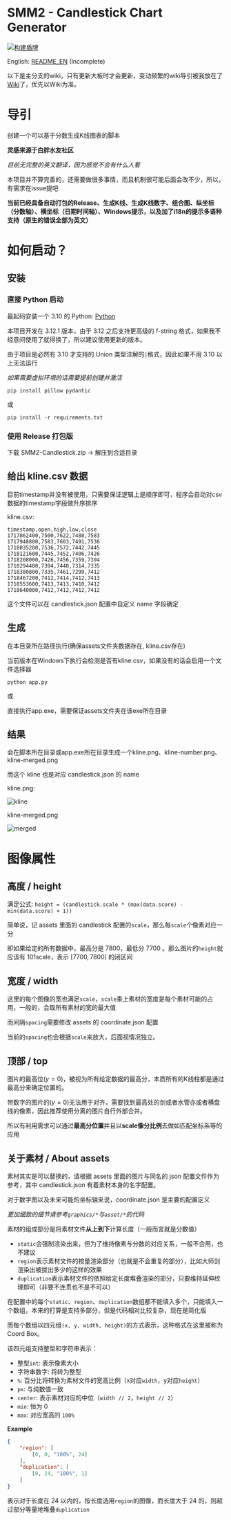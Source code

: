 # SMM2 - Candlestick Chart Generator

[![构建盾牌](https://github.com/AceSuperBest/smm2-candlestick/actions/workflows/build.yaml/badge.svg?event=push)](https://github.com/AceSuperBest/smm2-candlestick/actions/workflows/build.yaml)

English: [README_EN](README_EN.md) (Incomplete)

以下是主分支的wiki，只有更新大板时才会更新，变动频繁的wiki导引被我放在了[Wiki](https://github.com/AceSuperBest/smm2-candlestick/wiki/Wiki%E2%80%90Home)了，优先以Wiki为准。

# 导引
创建一个可以基于分数生成K线图表的脚本

**灵感来源于白胖水友社区**

*目前无完整的英文翻译，因为感觉不会有什么人看*

本项目并不算完善的，还需要做很多事情，而且机制很可能后面会改不少，所以，有需求在issue提吧

**当前已经具备自动打包的Release、生成K线、生成K线数字、组合图、纵坐标（分数轴）、横坐标（日期时间轴）、Windows提示，以及加了i18n的提示多语种支持（原生的错误全部为英文）**

# 如何启动？
## 安装
### 直接 Python 启动

最起码安装一个 3.10 的 Python: [Python](https://www.python.org/downloads/)

本项目开发在 3.12.1 版本，由于 3.12 之后支持更高级的 f-string 格式，如果我不经意间使用了就得换了，所以建议使用更新的版本。

由于项目是必然有 3.10 才支持的 Union 类型注解的`|`格式，因此如果不用 3.10 以上无法运行

*如果需要虚拟环境的话需要提前创建并激活*

```shell
pip install pillow pydantic
```

或

```shell
pip install -r requirements.txt
```

### 使用 Release 打包版

下载 SMM2-Candlestick.zip -> 解压到合适目录

## 给出 kline.csv 数据
目前timestamp并没有被使用，只需要保证逻辑上是顺序即可，程序会自动对csv数据的timestamp字段做升序排序

kline.csv:

```csv
timestamp,open,high,low,close
1717862400,7500,7622,7488,7583
1717948800,7583,7603,7491,7536
1718035200,7536,7572,7442,7445
1718121600,7445,7452,7406,7426
1718208000,7426,7456,7359,7394
1718294400,7394,7440,7314,7335
1718380800,7335,7461,7299,7412
1718467200,7412,7414,7412,7413
1718553600,7413,7413,7410,7412
1718640000,7412,7412,7412,7412
```

这个文件可以在 candlestick.json 配置中自定义 name 字段确定

## 生成
在本目录所在路径执行(确保assets文件夹数据存在, kline.csv存在)

当前版本在Windows下执行会检测是否有kline.csv，如果没有的话会启用一个文件选择器

```shell
python app.py
```

或

直接执行app.exe，需要保证assets文件夹在该exe所在目录

## 结果
会在脚本所在目录或app.exe所在目录生成一个kline.png、kline-number.png、kline-merged.png

而这个 kline 也是对应 candlestick.json 的 name

kline.png:

![kline](template/kline.png)

kline-merged.png

![merged](template/kline-merged.png)


# 图像属性
## 高度 / height
满足公式: `height = (candlestick.scale * (max(data.score) - min(data.score) + 1))`

简单说，记 assets 里面的 candlestick 配置的`scale`，那么每`scale`个像素对应一分

即如果给定的所有数据中，最高分是 $7800$，最低分 $7700$ 。那么图片的`height`就应该有 $101\text{scale}$，表示 $\left[7700,7800\right]$ 的闭区间

## 宽度 / width
这里的每个图像的宽也满足`scale`，`scale`乘上素材的宽度是每个素材可能的占用，一般的，会取所有素材的宽的最大值

而间隔`spacing`需要修改 assets 的 coordinate.json 配置

当前的`spacing`也会根据`scale`来放大，后面视情况独立。

## 顶部 / top
图片的最高位($y=0$)，被视为所有给定数据的最高分，本质所有的K线柱都是通过最高分来确定位置的。

带数字的图片的($y=0$)无法用于对齐，需要找到最高处的剑或者水管亦或者横盘线的像素，因此推荐使用分离的图片自行外部合并。

所以有利用需求可以通过**最高分位置**并且以**scale像分比例**去做如匹配坐标系等的应用

## 关于素材 / About assets
素材其实是可以替换的，请根据 assets 里面的图片与同名的 json 配置文件作为参考，其中 candlestick.json 有着素材本身的名字配置。

对于数字图以及未来可能的坐标轴来说，coordinate.json 是主要的配置定义

*更加细致的细节请参考`graphics/*`与`asset/*`的代码*

素材的组成部分是将素材文件**从上到下**计算长度（一般而言就是分数值）

- `static`会强制渲染出来，但为了维持像素与分数的对应关系，一般不会用，也不建议
- `region`表示素材文件的按量渲染部分（也就是不会重复的部分），比如大师剑渲染出被拔出多少的这样的效果
- `duplication`表示素材文件的依照给定长度堆叠渲染的部分，只要维持延伸纹理即可（非要不连贯也不是不可以）

在配置中的每个`static`、`region`、`duplication`数组都不能填入多个，只能填入一个数组，本来的打算是支持多部分，但是代码相对比较复杂，现在是简化版

而每个数组以四元组`(x, y, width, height)`的方式表示，这种格式在这里被称为 Coord Box。

该四元组支持整型和字符串表示：

- 整型`int`: 表示像素大小
- 字符串数字: 将转为整型
- `%`: 百分比将转换为素材文件的宽高比例（x对应`width`，y对应`height`）
- `px`: 与纯数值一致
- `center`: 表示素材对应的中位（`width // 2`，`height // 2`）
- `min`: 恒为 $0$
- `max`: 对应宽高的 `100%`

**Example**

```json
{
    "region": [
        [0, 0, "100%", 24]
    ],
    "duplication": [
        [0, 24, "100%", 1]
    ]
}
```

表示对于长度在 $24$ 以内的，按长度选用`region`的图像，而长度大于 $24$ 的，则超过部分等量地堆叠`duplication`
